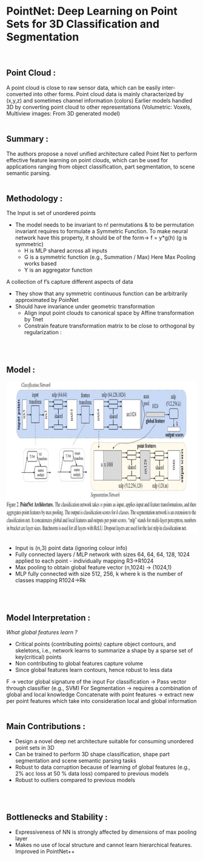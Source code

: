 <p style="text-align: center;"> <h1> PointNet: Deep Learning on Point Sets for 3D Classification and Segmentation </h1></p>

</br>

## Point Cloud  :</br>
A point cloud is close to raw sensor data, which can be easily inter-converted into other forms. Point cloud data is mainly characterized by (x,y,z) and sometimes channel information (colors)
Earlier models handled 3D by converting point cloud to other representations (Volumetric: Voxels, Multiview images: From 3D generated model)
</br>
</br>

## Summary :</br>
The authors propose a novel unified architecture called Point Net to perform effective feature learning on point clouds, which can be used for applications ranging from object classification, part segmentation, to scene semantic parsing.
</br>
</br>

## Methodology :</br>

The Input is set of unordered points
- The model needs to be invariant to n! permutations & to be permutation invariant requires to formulate a Symmetric Function. 
  To make neural network have this property, it should be of the form→ f = y*g(h) (g is symmetric)
  - H is MLP shared across all inputs
  - G is a symmetric function (e.g., Summation / Max) Here Max Pooling works based
  - Y is an aggregator function
 
A collection of f’s capture different aspects of data
- They show that any symmetric continuous function can be arbitrarily approximated by PoinNet
- Should have invariance under geometric transformation 
  - Align input point clouds to canonical space by Affine transformation by Tnet
  - Constrain feature transformation matrix to be close to orthogonal by regularization :
</br>
</br>

## Model :</br> 
<div align = "center">
<img align = "center" src = "image/pointnet_model.JPG" height = 400>
</div>
</br>

- Input is (n,3) point data (ignoring colour info)
- Fully connected layers / MLP network with sizes 64, 64, 64, 128, 1024 applied to each point - individually mapping R3→R1024
- Max pooling to obtain global feature vector (n,1024) → (1024,1)
- MLP fully connected with size 512, 256, k where k is the number of classes mapping R1024→Rk
</br>
</br>

## Model Interpretation :</br>
_What global features learn ?_</br>
- Critical points (contributing points)  capture object contours, and skeletons, i.e., network learns to summarize a shape by a sparse set of key(critical) points
- Non contributing to global features capture volume
- Since global features learn contours, hence robust to less data

F → vector global signature of the input
For classification → Pass vector through classifier (e.g., SVM)
For Segmentation → requires a combination of global and local knowledge
Concatenate with point features → extract new per point features which take into consideration local and global information
</br>
</br>
 
## Main Contributions :</br>
- Design  a  novel  deep  net  architecture  suitable  for consuming unordered point sets in 3D
- Can  be  trained  to  perform 3D shape classification,  shape part segmentation and scene semantic parsing tasks
- Robust to data corruption because of learning of global features (e.g., 2% acc loss at 50 % data loss) compared to previous models
- Robust to outliers compared to previous models

</br>
</br>

## Bottlenecks and Stability :</br>
- Expressiveness of NN is strongly affected by dimensions of max pooling layer
- Makes no use of local structure and cannot learn hierarchical features. Improved in PointNet++

</br>
</br>
